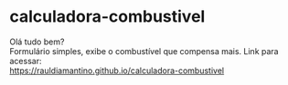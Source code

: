 # calculadora-combustivel
Olá tudo bem?</br>
Formulário simples, exibe o combustível que compensa mais.
Link para acessar: </br>
https://rauldiamantino.github.io/calculadora-combustivel
